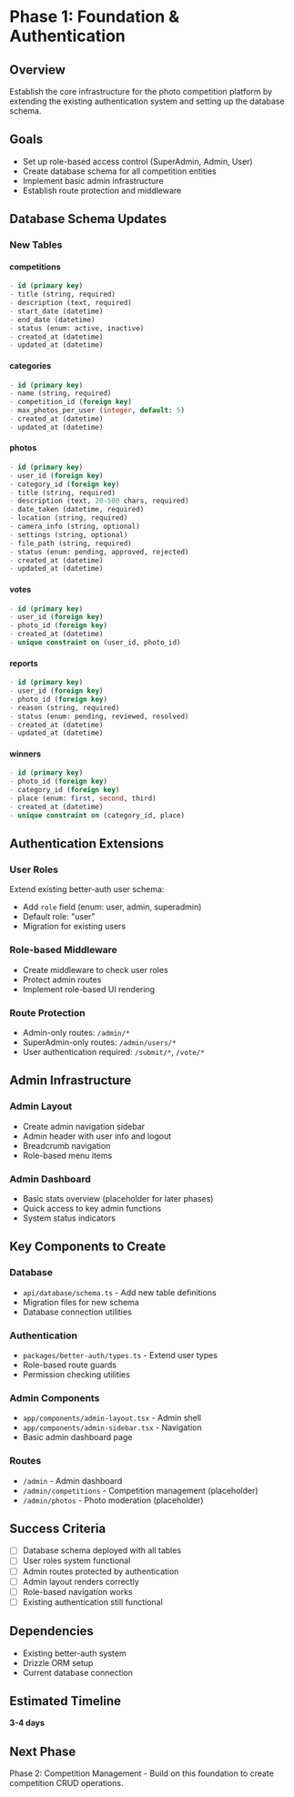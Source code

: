 # Phase 1: Foundation & Authentication

## Overview
Establish the core infrastructure for the photo competition platform by extending the existing authentication system and setting up the database schema.

## Goals
- Set up role-based access control (SuperAdmin, Admin, User)
- Create database schema for all competition entities
- Implement basic admin infrastructure
- Establish route protection and middleware

## Database Schema Updates

### New Tables

#### competitions
```sql
- id (primary key)
- title (string, required)
- description (text, required)
- start_date (datetime)
- end_date (datetime)
- status (enum: active, inactive)
- created_at (datetime)
- updated_at (datetime)
```

#### categories
```sql
- id (primary key)
- name (string, required)
- competition_id (foreign key)
- max_photos_per_user (integer, default: 5)
- created_at (datetime)
- updated_at (datetime)
```

#### photos
```sql
- id (primary key)
- user_id (foreign key)
- category_id (foreign key)
- title (string, required)
- description (text, 20-500 chars, required)
- date_taken (datetime, required)
- location (string, required)
- camera_info (string, optional)
- settings (string, optional)
- file_path (string, required)
- status (enum: pending, approved, rejected)
- created_at (datetime)
- updated_at (datetime)
```

#### votes
```sql
- id (primary key)
- user_id (foreign key)
- photo_id (foreign key)
- created_at (datetime)
- unique constraint on (user_id, photo_id)
```

#### reports
```sql
- id (primary key)
- user_id (foreign key)
- photo_id (foreign key)
- reason (string, required)
- status (enum: pending, reviewed, resolved)
- created_at (datetime)
- updated_at (datetime)
```

#### winners
```sql
- id (primary key)
- photo_id (foreign key)
- category_id (foreign key)
- place (enum: first, second, third)
- created_at (datetime)
- unique constraint on (category_id, place)
```

## Authentication Extensions

### User Roles
Extend existing better-auth user schema:
- Add `role` field (enum: user, admin, superadmin)
- Default role: "user"
- Migration for existing users

### Role-based Middleware
- Create middleware to check user roles
- Protect admin routes
- Implement role-based UI rendering

### Route Protection
- Admin-only routes: `/admin/*`
- SuperAdmin-only routes: `/admin/users/*`
- User authentication required: `/submit/*`, `/vote/*`

## Admin Infrastructure

### Admin Layout
- Create admin navigation sidebar
- Admin header with user info and logout
- Breadcrumb navigation
- Role-based menu items

### Admin Dashboard
- Basic stats overview (placeholder for later phases)
- Quick access to key admin functions
- System status indicators

## Key Components to Create

### Database
- `api/database/schema.ts` - Add new table definitions
- Migration files for new schema
- Database connection utilities

### Authentication
- `packages/better-auth/types.ts` - Extend user types
- Role-based route guards
- Permission checking utilities

### Admin Components
- `app/components/admin-layout.tsx` - Admin shell
- `app/components/admin-sidebar.tsx` - Navigation
- Basic admin dashboard page

### Routes
- `/admin` - Admin dashboard
- `/admin/competitions` - Competition management (placeholder)
- `/admin/photos` - Photo moderation (placeholder)

## Success Criteria
- [ ] Database schema deployed with all tables
- [ ] User roles system functional
- [ ] Admin routes protected by authentication
- [ ] Admin layout renders correctly
- [ ] Role-based navigation works
- [ ] Existing authentication still functional

## Dependencies
- Existing better-auth system
- Drizzle ORM setup
- Current database connection

## Estimated Timeline
**3-4 days**

## Next Phase
Phase 2: Competition Management - Build on this foundation to create competition CRUD operations.